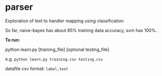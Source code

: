 # parser

Exploration of text to handler mapping using classification

So far, naive-bayes has about 85% training data accuracy, svm has 100%.


**To run:**

python learn.py [training_file] [optional testing_file]

e.g.
`python learn.py training.csv testing.csv`

datafile csv format:
`label,text`

